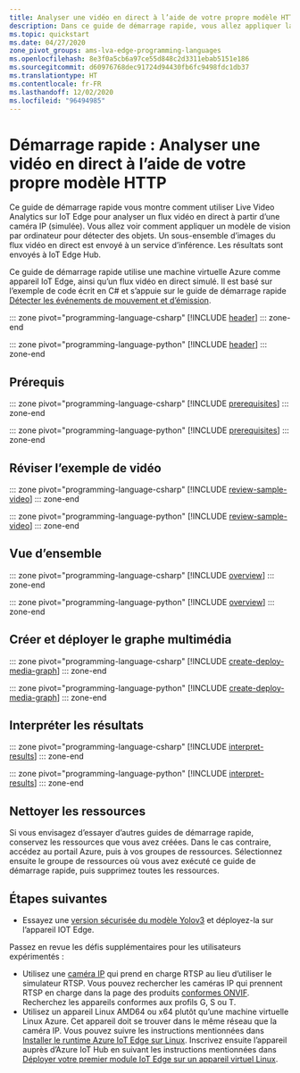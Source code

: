 ```yaml
---
title: Analyser une vidéo en direct à l’aide de votre propre modèle HTTP – Azure
description: Dans ce guide de démarrage rapide, vous allez appliquer la vision par ordinateur pour analyser le flux vidéo en direct à partir d’une caméra IP (simulée) à l’aide de votre propre modèle HTTP.
ms.topic: quickstart
ms.date: 04/27/2020
zone_pivot_groups: ams-lva-edge-programming-languages
ms.openlocfilehash: 8e3f0a5cb6a97ce55d848c2d3311ebab5151e186
ms.sourcegitcommit: d60976768dec91724d94430fb6fc9498fdc1db37
ms.translationtype: HT
ms.contentlocale: fr-FR
ms.lasthandoff: 12/02/2020
ms.locfileid: "96494985"
---
```

# <a name="quickstart-analyze-live-video-by-using-your-own-http-model"></a>Démarrage rapide : Analyser une vidéo en direct à l’aide de votre propre modèle HTTP

Ce guide de démarrage rapide vous montre comment utiliser Live Video Analytics sur IoT Edge pour analyser un flux vidéo en direct à partir d’une caméra IP (simulée). Vous allez voir comment appliquer un modèle de vision par ordinateur pour détecter des objets. Un sous-ensemble d’images du flux vidéo en direct est envoyé à un service d’inférence. Les résultats sont envoyés à IoT Edge Hub. 

Ce guide de démarrage rapide utilise une machine virtuelle Azure comme appareil IoT Edge, ainsi qu’un flux vidéo en direct simulé. Il est basé sur l’exemple de code écrit en C# et s’appuie sur le guide de démarrage rapide [Détecter les événements de mouvement et d’émission](detect-motion-emit-events-quickstart.md). 

::: zone pivot="programming-language-csharp"
[!INCLUDE [header](includes/analyze-live-video-your-http-model-quickstart/csharp/header.md)]
::: zone-end

::: zone pivot="programming-language-python"
[!INCLUDE [header](includes/analyze-live-video-your-http-model-quickstart/python/header.md)]
::: zone-end

## <a name="prerequisites"></a>Prérequis

::: zone pivot="programming-language-csharp"
[!INCLUDE [prerequisites](includes/analyze-live-video-your-http-model-quickstart/csharp/prerequisites.md)]
::: zone-end

::: zone pivot="programming-language-python"
[!INCLUDE [prerequisites](includes/analyze-live-video-your-http-model-quickstart/python/prerequisites.md)]
::: zone-end

## <a name="review-the-sample-video"></a>Réviser l’exemple de vidéo

::: zone pivot="programming-language-csharp"
[!INCLUDE [review-sample-video](includes/analyze-live-video-your-http-model-quickstart/csharp/review-sample-video.md)]
::: zone-end

::: zone pivot="programming-language-python"
[!INCLUDE [review-sample-video](includes/analyze-live-video-your-http-model-quickstart/python/review-sample-video.md)]
::: zone-end

## <a name="overview"></a>Vue d’ensemble

::: zone pivot="programming-language-csharp"
[!INCLUDE [overview](includes/analyze-live-video-your-http-model-quickstart/csharp/overview.md)]
::: zone-end

::: zone pivot="programming-language-python"
[!INCLUDE [overview](includes/analyze-live-video-your-http-model-quickstart/python/overview.md)]
::: zone-end

## <a name="create-and-deploy-the-media-graph"></a>Créer et déployer le graphe multimédia

::: zone pivot="programming-language-csharp"
[!INCLUDE [create-deploy-media-graph](includes/analyze-live-video-your-http-model-quickstart/csharp/create-deploy-media-graph.md)]
::: zone-end

::: zone pivot="programming-language-python"
[!INCLUDE [create-deploy-media-graph](includes/analyze-live-video-your-http-model-quickstart/python/create-deploy-media-graph.md)]
::: zone-end

## <a name="interpret-results"></a>Interpréter les résultats

::: zone pivot="programming-language-csharp"
[!INCLUDE [interpret-results](includes/analyze-live-video-your-http-model-quickstart/csharp/interpret-results.md)]
::: zone-end

::: zone pivot="programming-language-python"
[!INCLUDE [interpret-results](includes/analyze-live-video-your-http-model-quickstart/python/interpret-results.md)]
::: zone-end

## <a name="clean-up-resources"></a>Nettoyer les ressources

Si vous envisagez d’essayer d’autres guides de démarrage rapide, conservez les ressources que vous avez créées. Dans le cas contraire, accédez au portail Azure, puis à vos groupes de ressources. Sélectionnez ensuite le groupe de ressources où vous avez exécuté ce guide de démarrage rapide, puis supprimez toutes les ressources.

## <a name="next-steps"></a>Étapes suivantes

* Essayez une [version sécurisée du modèle Yolov3](https://github.com/Azure/live-video-analytics/blob/master/utilities/video-analysis/tls-yolov3-onnx/readme.md) et déployez-la sur l’appareil IOT Edge. 

Passez en revue les défis supplémentaires pour les utilisateurs expérimentés :

* Utilisez une [caméra IP](https://en.wikipedia.org/wiki/IP_camera) qui prend en charge RTSP au lieu d’utiliser le simulateur RTSP. Vous pouvez rechercher les caméras IP qui prennent RTSP en charge dans la page des produits [conformes ONVIF](https://www.onvif.org/conformant-products/). Recherchez les appareils conformes aux profils G, S ou T.
* Utilisez un appareil Linux AMD64 ou x64 plutôt qu’une machine virtuelle Linux Azure. Cet appareil doit se trouver dans le même réseau que la caméra IP. Vous pouvez suivre les instructions mentionnées dans [Installer le runtime Azure IoT Edge sur Linux](../../iot-edge/how-to-install-iot-edge.md). Inscrivez ensuite l’appareil auprès d’Azure IoT Hub en suivant les instructions mentionnées dans [Déployer votre premier module IoT Edge sur un appareil virtuel Linux](../../iot-edge/quickstart-linux.md).